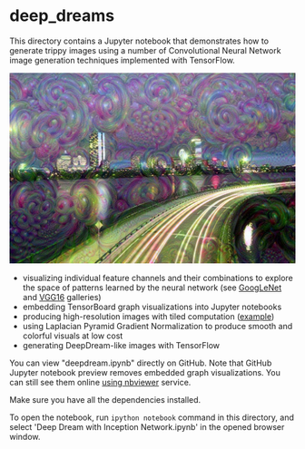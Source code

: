 # deep_dreams

This directory contains a Jupyter notebook that demonstrates how to generate trippy images using a number of Convolutional Neural Network 
image generation techniques implemented with TensorFlow.

![Image of Boston Dream](https://github.com/hmelo/deep_dreams/blob/master/Boston%20City%20Flow%20DREAM.jpeg)

- visualizing individual feature channels and their combinations to explore the space of patterns learned by the neural network (see [GoogLeNet](http://storage.googleapis.com/deepdream/visualz/tensorflow_inception/index.html) and [VGG16](http://storage.googleapis.com/deepdream/visualz/vgg16/index.html) galleries)
- embedding TensorBoard graph visualizations into Jupyter notebooks
- producing high-resolution images with tiled computation ([example](http://storage.googleapis.com/deepdream/pilatus_flowers.jpg))
- using Laplacian Pyramid Gradient Normalization to produce smooth and colorful visuals at low cost
- generating DeepDream-like images with TensorFlow

You can view "deepdream.ipynb" directly on GitHub. Note that GitHub Jupyter notebook preview removes 
embedded graph visualizations. You can still see them online 
[using nbviewer](http://nbviewer.jupyter.org/github/tensorflow/tensorflow/blob/master/tensorflow/examples/tutorials/deepdream/deepdream.ipynb)
service.

Make sure you have all the dependencies installed.

To open the notebook, run `ipython notebook` command in this directory, and 
select 'Deep Dream with Inception Network.ipynb' in the opened browser window.
